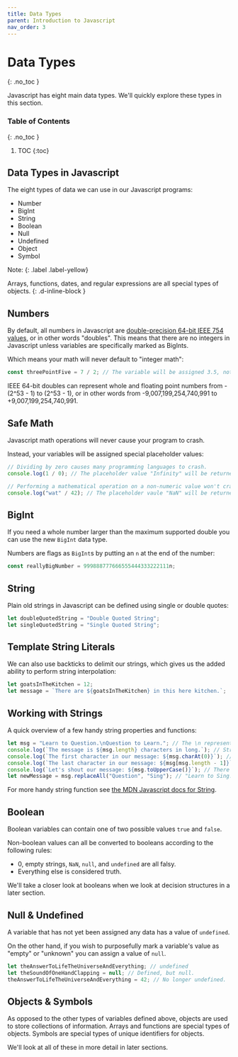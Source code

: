 ```yaml
---
title: Data Types
parent: Introduction to Javascript
nav_order: 3
---
```


<!--prettier-ignore-start-->
# Data Types
{: .no_toc }

Javascript has eight main data types. We'll quickly explore these types in this section.

### Table of Contents
{: .no_toc }

1. TOC
{:toc}

<!--prettier-ignore-end-->

## Data Types in Javascript

The eight types of data we can use in our Javascript programs:

- Number
- BigInt
- String
- Boolean
- Null
- Undefined
- Object
- Symbol

Note:
{: .label .label-yellow}

Arrays, functions, dates, and regular expressions are all special types of objects.
{: .d-inline-block }

## Numbers

By default, all numbers in Javascript are [double-precision 64-bit IEEE 754 values](https://en.wikipedia.org/wiki/Double-precision_floating-point_format), or in other words "doubles". This means that there are no integers in Javascript unless variables are specifically marked as BigInts.

Which means your math will never default to "integer math":

```javascript
const threePointFive = 7 / 2; // The variable will be assigned 3.5, not 1 as you might expect.
```

IEEE 64-bit doubles can represent whole and floating point numbers from -(2^53 - 1) to (2^53 - 1), or in other words from -9,007,199,254,740,991 to +9,007,199,254,740,991.

## Safe Math

Javascript math operations will never cause your program to crash.

Instead, your variables will be assigned special placeholder values:

```javascript
// Dividing by zero causes many programming languages to crash.
console.log(1 / 0); // The placeholder value "Infinity" will be returned.

// Performing a mathematical operation on a non-numeric value won't crash your programs either.
console.log("wat" / 42); // The placeholder vaule "NaN" will be returned, which stands for "Not a Number".
```

## BigInt

If you need a whole number larger than the maximum supported double you can use the new `BigInt` data type.

Numbers are flags as `BigInt`s by putting an `n` at the end of the number:

```javascript
const reallyBigNumber = 999888777666555444333222111n;
```

## String

Plain old strings in Javascript can be defined using single or double quotes:

```javascript
let doubleQuotedString = "Double Quoted String";
let singleQuotedString = "Single Quoted String";
```

## Template String Literals

We can also use backticks to delimit our strings, which gives us the added ability to perform string interpolation:

```javascript
let goatsInTheKitchen = 12;
let message = `There are ${goatsInTheKitchen} in this here kitchen.`;
```

## Working with Strings

A quick overview of a few handy string properties and functions:

```javascript
let msg = "Learn to Question.\nQuestion to Learn."; // The \n represents a "new line" character.
console.log(`The message is ${msg.length} characters in long.`); // Strings all have a length property.
console.log(`The first character in our message: ${msg.charAt(0)}`); // charAt retrieves characters by position.
console.log(`The last character in our message: ${msg[msg.length - 1]}`); // Square braces work for this too.
console.log(`Let's shout our message: ${msg.toUpperCase()}`); // There is also a .toLowerCase() function.
let newMessage = msg.replaceAll("Question", "Sing"); // "Learn to Sing.\nSing to Learn."
```

For more handy string function see [the MDN Javascript docs for String](https://developer.mozilla.org/en-US/docs/Web/JavaScript/Reference/Global_Objects/String).

## Boolean

Boolean variables can contain one of two possible values `true` and `false`.

Non-boolean values can all be converted to booleans according to the following rules:

- 0, empty strings, `NaN`, `null`, and `undefined` are all falsy.
- Everything else is considered truth.

We'll take a closer look at booleans when we look at decision structures in a later section.

## Null & Undefined

A variable that has not yet been assigned any data has a value of `undefined`.

On the other hand, if you wish to purposefully mark a variable's value as "empty" or "unknown" you can assign a value of `null`.

```javascript
let theAnswerToLifeTheUniverseAndEverything; // undefined
let theSoundOfOneHandClapping = null; // Defined, but null.
theAnswerToLifeTheUniverseAndEverything = 42; // No longer undefined.
```

## Objects & Symbols

As opposed to the other types of variables defined above, objects are used to store collections of information. Arrays and functions are special types of objects. Symbols are special types of unique identifiers for objects.

We'll look at all of these in more detail in later sections.
